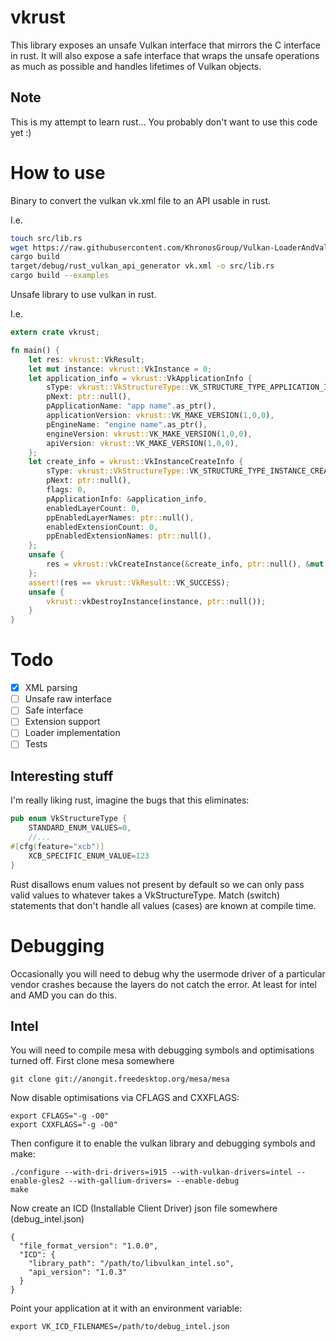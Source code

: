 # vkrust

This library exposes an unsafe Vulkan interface that mirrors the C interface in rust. It will also expose a safe interface that wraps the unsafe operations as much as possible and handles lifetimes of Vulkan objects.

## Note

This is my attempt to learn rust... You probably don't want to use this code yet :)

# How to use

Binary to convert the vulkan vk.xml file to an API usable in rust.

I.e.
```bash
touch src/lib.rs
wget https://raw.githubusercontent.com/KhronosGroup/Vulkan-LoaderAndValidationLayers/master/scripts/vk.xml
cargo build
target/debug/rust_vulkan_api_generator vk.xml -o src/lib.rs
cargo build --examples
```

Unsafe library to use vulkan in rust.

I.e.
```rust
extern crate vkrust;

fn main() {
	let res: vkrust::VkResult;
	let mut instance: vkrust::VkInstance = 0;
	let application_info = vkrust::VkApplicationInfo {
		sType: vkrust::VkStructureType::VK_STRUCTURE_TYPE_APPLICATION_INFO,
		pNext: ptr::null(),
		pApplicationName: "app name".as_ptr(),
		applicationVersion: vkrust::VK_MAKE_VERSION(1,0,0),
		pEngineName: "engine name".as_ptr(),
		engineVersion: vkrust::VK_MAKE_VERSION(1,0,0),
		apiVersion: vkrust::VK_MAKE_VERSION(1,0,0),
	};
	let create_info = vkrust::VkInstanceCreateInfo {
		sType: vkrust::VkStructureType::VK_STRUCTURE_TYPE_INSTANCE_CREATE_INFO,
		pNext: ptr::null(),
		flags: 0,
		pApplicationInfo: &application_info,
		enabledLayerCount: 0,
		ppEnabledLayerNames: ptr::null(),
		enabledExtensionCount: 0,
		ppEnabledExtensionNames: ptr::null(),
	};
	unsafe {
		res = vkrust::vkCreateInstance(&create_info, ptr::null(), &mut instance);
	};
	assert!(res == vkrust::VkResult::VK_SUCCESS);
	unsafe {
		vkrust::vkDestroyInstance(instance, ptr::null());
	}
}
```

# Todo

- [x] XML parsing
- [ ] Unsafe raw interface
- [ ] Safe interface
- [ ] Extension support
- [ ] Loader implementation
- [ ] Tests

## Interesting stuff

I'm really liking rust, imagine the bugs that this eliminates:
```rust
pub enum VkStructureType {
	STANDARD_ENUM_VALUES=0,
	//...
#[cfg(feature="xcb")]
	XCB_SPECIFIC_ENUM_VALUE=123
}
```
Rust disallows enum values not present by default so we can only pass valid values to whatever takes a VkStructureType.
Match (switch) statements that don't handle all values (cases) are known at compile time.

# Debugging

Occasionally you will need to debug why the usermode driver of a particular vendor crashes because the layers do not catch the error. At least for intel and AMD you can do this.

## Intel

You will need to compile mesa with debugging symbols and optimisations turned off. First clone mesa somewhere

    git clone git://anongit.freedesktop.org/mesa/mesa
Now disable optimisations via CFLAGS and CXXFLAGS:

    export CFLAGS="-g -O0"
    export CXXFLAGS="-g -O0"
Then configure it to enable the vulkan library and debugging symbols and make:

    ./configure --with-dri-drivers=i915 --with-vulkan-drivers=intel --enable-gles2 --with-gallium-drivers= --enable-debug
	make
Now create an ICD (Installable Client Driver) json file somewhere (debug_intel.json)

    {
      "file_format_version": "1.0.0",
      "ICD": {
        "library_path": "/path/to/libvulkan_intel.so",
        "api_version": "1.0.3"
      }
    }
Point your application at it with an environment variable:

	export VK_ICD_FILENAMES=/path/to/debug_intel.json
